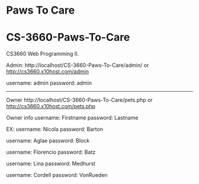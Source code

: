 # Paws To Care
# CS-3660-Paws-To-Care

CS3660 Web Programming II.

Admin:
http://localhost/CS-3660-Paws-To-Care/admin/
or
http://cs3660.x10host.com/admin

username: admin
password: admin

---------------------------------------------

Owner
http://localhost/CS-3660-Paws-To-Care/pets.php
or
http://cs3660.x10host.com/pets.php

Owner info 
username: Firstname
password: Lastname

EX:
username: Nicola
password: Barton

username: Aglae
password: Block

username: Florencio
password: Batz

username: Lina
password: Medhurst

username: Cordell
password: VonRueden


